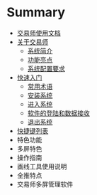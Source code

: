 # Summary

* [交易师使用文档](README.md)
* [关于交易师](chapter1/xi-tong-jian-jie.md)
  * [系统简介](chapter1/xi-tong-jian-jie.md)
  * [功能亮点](chapter1/gong-neng-liang-dian.md)
  * [系统配置要求](chapter1/xi-tong-pei-zhi-yao-qiu.md)
* [快速入门](chapter1/gong-neng-liang-dian/chang-yong-zhu-yu.md)
  * [常用术语](chapter1/gong-neng-liang-dian/chang-yong-zhu-yu.md)
  * [安装系统](chapter1/gong-neng-liang-dian/an-zhuang-xi-tong.md)
  * [进入系统 ](chapter1/gong-neng-liang-dian/jin-ru-xi-tong.md)
  * [软件的登陆和数据接收](chapter1/gong-neng-liang-dian/ruan-jian-de-deng-lu-he-shu-ju-jie-shou.md)
  * [退出系统](chapter1/gong-neng-liang-dian/tui-chu-xi-tong.md)
* [快捷键列表](xi-tong-jian-jie.md)
* 特色功能
* 多屏特色
* 操作指南
* 画线工具使用说明
* 全推特点
* 交易师多屏管理软件

